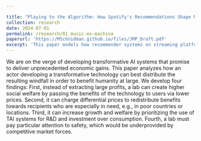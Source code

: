 ```yaml
---

title: "Playing to the Algorithm: How Spotify's Recommendations Shape Music Production"
collection: research
date: 2024-07-01
permalink: /research/01_music-ex-machina
paperurl: 'https://MSchnidman.github.io/files/JMP_Draft.pdf'
excerpt: 'This paper models how recommender systems on streaming platforms (e.g., Spotify) affect the characteristics of music record labels choose to release.'
---
```

We are on the verge of developing transformative AI systems that promise to deliver unprecedented economic gains. This paper analyzes how an actor developing a transformative technology can best distribute the resulting windfall in order to benefit humanity at large. We develop four findings: First, instead of extracting large profits, a lab can create higher social welfare by passing the benefits of the technology to users via lower prices. Second, it can charge differential prices to redistribute benefits towards recipients who are especially in need, e.g., in poor countries or locations. Third, it can increase growth and welfare by prioritizing the use of TAI systems for R&D and investment over consumption. Fourth, a lab must pay particular attention to safety, which would be underprovided by competitive market forces.
